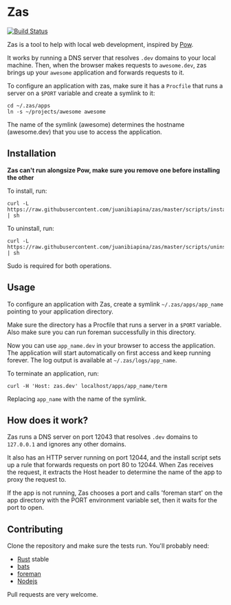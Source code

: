 # Zas

[![Build Status](https://travis-ci.org/juanibiapina/zas.svg?branch=master)](https://travis-ci.org/juanibiapina/zas)

Zas is a tool to help with local web development, inspired by [Pow](http://pow.cx).

It works by running a DNS server that resolves `.dev` domains to your local
machine. Then, when the browser makes requests to `awesome.dev`, zas brings up
your `awesome` application and forwards requests to it.

To configure an application with zas, make sure it has a `Procfile` that runs a
server on a `$PORT` variable and create a symlink to it:

```
cd ~/.zas/apps
ln -s ~/projects/awesome awesome
```

The name of the symlink (awesome) determines the hostname (awesome.dev) that
you use to access the application.

## Installation

**Zas can't run alongsize Pow, make sure you remove one before installing the other**

To install, run:

```
curl -L https://raw.githubusercontent.com/juanibiapina/zas/master/scripts/install.sh | sh
```

To uninstall, run:

```
curl -L https://raw.githubusercontent.com/juanibiapina/zas/master/scripts/uninstall.sh | sh
```

Sudo is required for both operations.

## Usage

To configure an application with Zas, create a symlink `~/.zas/apps/app_name`
pointing to your application directory.

Make sure the directory has a Procfile that runs a server in a `$PORT`
variable. Also make sure you can run foreman successfully in this directory.

Now you can use `app_name.dev` in your browser to access the application. The
application will start automatically on first access and keep running forever.
The log output is available at `~/.zas/logs/app_name`.

To terminate an application, run:

```
curl -H 'Host: zas.dev' localhost/apps/app_name/term
```

Replacing `app_name` with the name of the symlink.

## How does it work?

Zas runs a DNS server on port 12043 that resolves `.dev` domains to
`127.0.0.1` and ignores any other domains.

It also has an HTTP server running on port 12044, and the install script sets
up a rule that forwards requests on port 80 to 12044. When Zas receives the
request, it extracts the Host header to determine the name of the app to
proxy the request to.

If the app is not running, Zas chooses a port and calls 'foreman start' on the
app directory with the PORT environment variable set, then it waits for the
port to open.

## Contributing

Clone the repository and make sure the tests run. You'll probably need:

- [Rust](https://www.rust-lang.org) stable
- [bats](https://github.com/sstephenson/bats)
- [foreman](https://github.com/ddollar/foreman)
- [Nodejs](https://nodejs.org)

Pull requests are very welcome.
